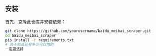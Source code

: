 
## 安装

首先，克隆此仓库并安装依赖：

```bash
git clone https://github.com/yourusername/baidu_meibai_scraper.git
cd baidu_meibai_scraper
pip install -r requirements.txt
# 真不知道还有多少可以撸的
一定要坚持
